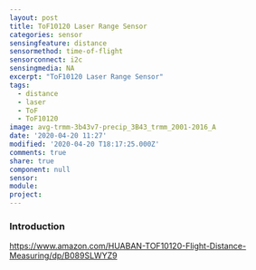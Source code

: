 ```yaml
---
layout: post
title: ToF10120 Laser Range Sensor
categories: sensor
sensingfeature: distance
sensormethod: time-of-flight
sensorconnect: i2c
sensingmedia: NA
excerpt: "ToF10120 Laser Range Sensor"
tags:
  - distance
  - laser
  - ToF
  - ToF10120
image: avg-trmm-3b43v7-precip_3B43_trmm_2001-2016_A
date: '2020-04-20 11:27'
modified: '2020-04-20 T18:17:25.000Z'
comments: true
share: true
component: null
sensor:
module:
project:
---
```


### Introduction

https://www.amazon.com/HUABAN-TOF10120-Flight-Distance-Measuring/dp/B089SLWYZ9
